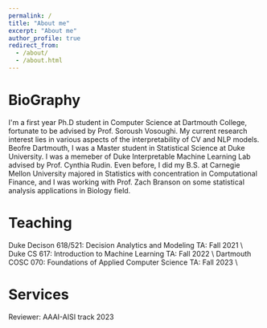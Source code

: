 ```yaml
---
permalink: /
title: "About me"
excerpt: "About me"
author_profile: true
redirect_from: 
  - /about/
  - /about.html
---
```


BioGraphy
======
I'm a first year Ph.D student in Computer Science at Dartmouth College, fortunate to be advised by Prof. Soroush Vosoughi. My current research interest
lies in various aspects of the interpretability of CV and NLP models. 
Beofre Dartmouth, I was a Master student in Statistical Science at Duke University. I was a memeber of Duke Interpretable Machine Learning Lab advised by Prof. Cynthia Rudin. Even before, I did my B.S. at Carnegie Mellon University majored in Statistics with concentration in Computational Finance, and I was working with 
Prof. Zach Branson on some statistical analysis applications in Biology field. 

Teaching
======
Duke Decison 618/521: Decision Analytics and Modeling TA: Fall 2021 \\
Duke CS 617: Introduction to Machine Learning TA: Fall 2022 \\
Dartmouth COSC 070: Foundations of Applied Computer Science TA: Fall 2023 \\


Services
======
Reviewer: AAAI-AISI track 2023
